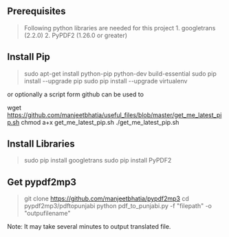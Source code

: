 ## Prerequisites

> Following python libraries are needed for this project
    1. googletrans (2.2.0)
    2. PyPDF2 (1.26.0 or greater)

##  Install Pip

> sudo apt-get install python-pip python-dev build-essential 
  sudo pip install --upgrade pip 
  sudo pip install --upgrade virtualenv
    
  or optionally a script form github can be used to

  wget https://github.com/manjeetbhatia/useful_files/blob/master/get_me_latest_pip.sh
  chmod a+x get_me_latest_pip.sh
  ./get_me_latest_pip.sh

## Install Libraries

> sudo pip install googletrans
  sudo pip install PyPDF2

## Get pypdf2mp3

> git clone https://github.com/manjeetbhatia/pypdf2mp3
  cd pypdf2mp3/pdftopunjabi
  python pdf_to_punjabi.py -f "filepath" -o "outpufilename"
 
Note: It may take several minutes to output translated file.
